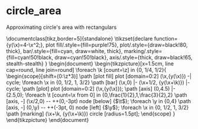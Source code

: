 # circle_area
Approximating circle's area with rectangulars

\documentclass[tikz,border=5]{standalone}
\tikzset{declare function={y(\x)=4-\x^2;},
  plot fill/.style={fill=purple!75},
  plot/.style={draw=black!80, thick},
  bar/.style={fill=cyan, draw=white, thick},
  marking/.style={fill=cyan!50!black, draw=cyan!50!black},
  axis/.style={thick, draw=black!65, stealth-stealth}
}
\begin{document}
\begin{tikzpicture}[x=1.5cm, line cap=round, line join=round] 
\foreach \k [count=\z] in {0, 1/4, 1/2}{
\begin{scope}[shift=(0:\z*3)]
\path [plot fill] plot [domain=0:2] (\x,{y(\x)}) -| cycle;
\foreach \x in {0, 1/2, 1, 3/2}
   \path [bar]  (\x,0) |- (\x+1/2, {y(\x+\k)}) |- cycle;
\path [plot]  plot [domain=0:2] (\x,{y(\x)});
\path [axis] (0,4.5) |- (2.5,0);
\foreach \t [count=\x from 0] in {0,\frac{1}{2},1,\frac{3}{2},2}
  \path [axis, -] (\x/2,0) -- ++(0,-3pt) node [below] {$\t$};
\foreach \y in {0,4}
  \path [axis, -] (0,\y) -- ++(-3pt, 0) node [left] {$\y$};
\foreach \x in {0, 1/2, 1, 3/2}
   \path [marking]  (\x+\k, {y(\x+\k)}) circle [radius=1.5pt];
\end{scope}
}
\end{tikzpicture}
\end{document}
